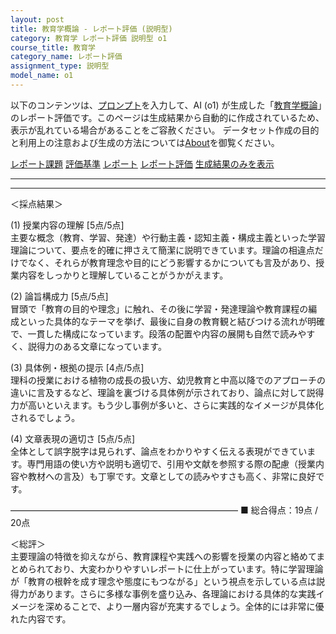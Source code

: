 ```yaml
---
layout: post
title: 教育学概論 - レポート評価 (説明型)
category: 教育学 レポート評価 説明型 o1
course_title: 教育学
category_name: レポート評価
assignment_type: 説明型
model_name: o1
---
```


以下のコンテンツは、[プロンプト](https://github.com/takedatoshiyuki/synthetic_assignments/tree/main/generated/教育学/o1/prompt_レポート評価-説明型.md)を入力して、AI (o1) が生成した「[教育学概論](/contents/教育学/)」のレポート評価です。このページは生成結果から自動的に作成されているため、表示が乱れている場合があることをご容赦ください。
データセット作成の目的と利用上の注意および生成の方法については[About](/About)を御覧ください。

[レポート課題](../レポート課題-説明型)
[評価基準](../評価基準-説明型)
[レポート](../レポート-説明型)
[レポート評価](../レポート評価-説明型)
[生成結果のみを表示](https://github.com/takedatoshiyuki/synthetic_assignments/tree/main/generated/教育学/o1/レポート評価-説明型.md)
  

***
***
  
＜採点結果＞

(1) 授業内容の理解 [5点/5点]  
主要な概念（教育、学習、発達）や行動主義・認知主義・構成主義といった学習理論について、要点を的確に押さえて簡潔に説明できています。理論の相違点だけでなく、それらが教育理念や目的にどう影響するかについても言及があり、授業内容をしっかりと理解していることがうかがえます。

(2) 論旨構成力 [5点/5点]  
冒頭で「教育の目的や理念」に触れ、その後に学習・発達理論や教育課程の編成といった具体的なテーマを挙げ、最後に自身の教育観と結びつける流れが明確で、一貫した構成になっています。段落の配置や内容の展開も自然で読みやすく、説得力のある文章になっています。

(3) 具体例・根拠の提示 [4点/5点]  
理科の授業における植物の成長の扱い方、幼児教育と中高以降でのアプローチの違いに言及するなど、理論を裏づける具体例が示されており、論点に対して説得力が高いといえます。もう少し事例が多いと、さらに実践的なイメージが具体化されるでしょう。

(4) 文章表現の適切さ [5点/5点]  
全体として誤字脱字は見られず、論点をわかりやすく伝える表現ができています。専門用語の使い方や説明も適切で、引用や文献を参照する際の配慮（授業内容や教材への言及）も丁寧です。文章としての読みやすさも高く、非常に良好です。

――――――――――――――――――――――――――
■ 総合得点：19点 / 20点  

＜総評＞  
主要理論の特徴を抑えながら、教育課程や実践への影響を授業の内容と絡めてまとめられており、大変わかりやすいレポートに仕上がっています。特に学習理論が「教育の根幹を成す理念や態度にもつながる」という視点を示している点は説得力があります。さらに多様な事例を盛り込み、各理論における具体的な実践イメージを深めることで、より一層内容が充実するでしょう。全体的には非常に優れた内容です。
